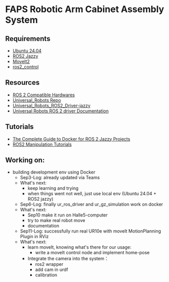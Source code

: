 # FAPS Robotic Arm Cabinet Assembly System

## Requirements
- <a href="https://releases.ubuntu.com/noble/">Ubuntu 24.04</a>
- <a href="https://docs.ros.org/en/jazzy/Installation.html">ROS2 Jazzy</a>
- <a href="https://moveit.ai/install-moveit2/binary/">MoveIt2 </a>
- <a href="https://control.ros.org/jazzy/doc/getting_started/getting_started.html">ros2_control</a>

## Resources
- <a href="https://picknik.ai/hardware-ecosystem/">ROS 2 Compatible Hardwares</a>
- <a href="https://github.com/UniversalRobots">Universal_Robots Repo</a>
- <a href="https://github.com/UniversalRobots/Universal_Robots_ROS2_Driver/tree/jazzy">Universal_Robots_ROS2_Driver-jazzy</a>
- <a href="https://docs.universal-robots.com/Universal_Robots_ROS2_Documentation/doc/ur_robot_driver/ur_robot_driver/doc/index.html">Universal Robots ROS 2 driver Documentation</a>


## Tutorials
- <a href="https://automaticaddison.com/the-complete-guide-to-docker-for-ros-2-jazzy-projects/">The Complete Guide to Docker for ROS 2 Jazzy Projects</a>
- <a href="https://automaticaddison.com/tutorials/#Manipulation">ROS2 Manipulation Tutorials</a>

## Working on:
- building development env using Docker
    - Sep3-Log: already updated via Teams
    - What's next: 
      - keep learning and trying
      - when things went not well, just use local env (Ubuntu 24.04 + ROS2 jazzy)
    - Sep6-Log: finally ur_ros_driver and ur_gz_simulation work on docker
    - What's next: 
      - Sep10 make it run on Halle5-computer
      - try to make real robot move
      - documentation
    - Sep11-Log: successfully run real UR10e with moveIt MotionPlanning Plugin in RViz
    - What's next:
      - learn moveIt, knowing what's there for our usage:
        - write a moveIt control node and implement home-pose
      - Integrate the camera into the system：
        - ros2 wrapper
        - add cam in urdf
        - calibration








